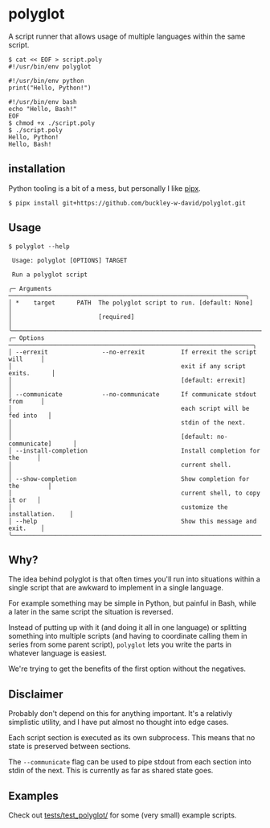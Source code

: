 # polyglot

A script runner that allows usage of multiple languages within the same script.

```shell
$ cat << EOF > script.poly
#!/usr/bin/env polyglot

#!/usr/bin/env python
print("Hello, Python!")

#!/usr/bin/env bash
echo "Hello, Bash!"
EOF
$ chmod +x ./script.poly
$ ./script.poly
Hello, Python!
Hello, Bash!
```

## installation

Python tooling is a bit of a mess, but personally I like [pipx](https://pypa.github.io/pipx/).

```shell
$ pipx install git+https://github.com/buckley-w-david/polyglot.git
```

## Usage

```
$ polyglot --help
                                                                                
 Usage: polyglot [OPTIONS] TARGET                                               
                                                                                
 Run a polyglot script                                                          
                                                                                
╭─ Arguments ──────────────────────────────────────────────────────────────────╮
│ *    target      PATH  The polyglot script to run. [default: None]           │
│                        [required]                                            │
╰──────────────────────────────────────────────────────────────────────────────╯
╭─ Options ────────────────────────────────────────────────────────────────────╮
│ --errexit               --no-errexit          If errexit the script will     │
│                                               exit if any script exits.      │
│                                               [default: errexit]             │
│ --communicate           --no-communicate      If communicate stdout from     │
│                                               each script will be fed into   │
│                                               stdin of the next.             │
│                                               [default: no-communicate]      │
│ --install-completion                          Install completion for the     │
│                                               current shell.                 │
│ --show-completion                             Show completion for the        │
│                                               current shell, to copy it or   │
│                                               customize the installation.    │
│ --help                                        Show this message and exit.    │
╰──────────────────────────────────────────────────────────────────────────────╯
```

## Why?

The idea behind polyglot is that often times you'll run into situations within a single script that are awkward to implement in a single language.

For example something may be simple in Python, but painful in Bash, while a later in the same script the situation is reversed.

Instead of putting up with it (and doing it all in one language) or splitting something into multiple scripts (and having to coordinate calling them in series from some parent script), `polyglot` lets you write the parts in whatever language is easiest.

We're trying to get the benefits of the first option without the negatives.

## Disclaimer

Probably don't depend on this for anything important. It's a relativly simplistic utility, and I have put almost no thought into edge cases.

Each script section is executed as its own subprocess. This means that no state is preserved between sections.

The `--communicate` flag can be used to pipe stdout from each section into stdin of the next. This is currently as far as shared state goes.

## Examples

Check out [tests/test_polyglot/](tests/test_polyglot/) for some (very small) example scripts.
